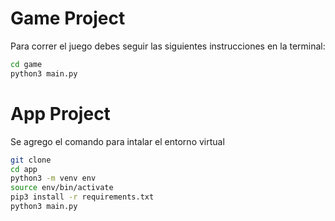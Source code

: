 # Game Project

Para correr el juego debes seguir las siguientes instrucciones en la terminal:

```sh
cd game
python3 main.py
```


# App Project
Se agrego el comando para intalar el entorno virtual

```sh
git clone
cd app
python3 -m venv env
source env/bin/activate
pip3 install -r requirements.txt
python3 main.py
```
